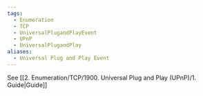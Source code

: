 ```yaml
---
tags:
  - Enumeration
  - TCP
  - UniversalPlugandPlayEvent
  - UPnP
  - UniversalPlugandPlay
aliases:
  - Universal Plug and Play Event
---
```

See [[2. Enumeration/TCP/1900. Universal Plug and Play (UPnP)/1. Guide|Guide]]
